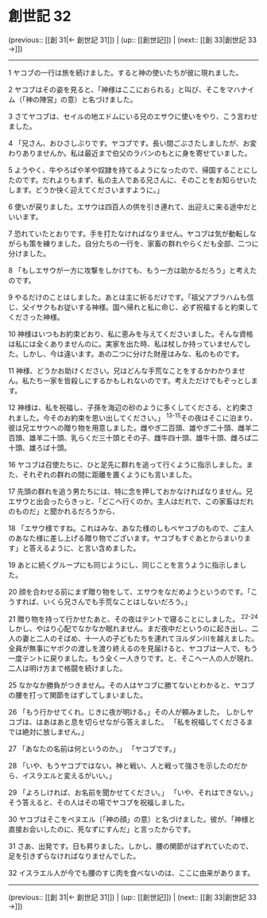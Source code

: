 # 創世記 32

(previous:: [[創 31|← 創世記 31]]) | (up:: [[創世記]]) | (next:: [[創 33|創世記 33 →]])

***




1 
ヤコブの一行は旅を続けました。すると神の使いたちが彼に現れました。 



2 
ヤコブはその姿を見ると、「神様はここにおられる」と叫び、そこをマハナイム（「神の陣営」の意）と名づけました。 



3 
さてヤコブは、セイルの地エドムにいる兄のエサウに使いをやり、こう言わせました。 



4 
「兄さん、おひさしぶりです。ヤコブです。長い間ごぶさたしましたが、お変わりありませんか。私は最近まで伯父のラバンのもとに身を寄せていました。 



5 
ようやく、牛やろばや羊や奴隷を持てるようになったので、帰国することにしたのです。だれよりもまず、私の主人である兄さんに、そのことをお知らせいたします。どうか快く迎えてくださいますように。」 



6 
使いが戻りました。エサウは四百人の供を引き連れて、出迎えに来る途中だといいます。 



7 
恐れていたとおりです。手を打たなければなりません。ヤコブは気が動転しながらも策を練りました。自分たちの一行を、家畜の群れやらくだも全部、二つに分けました。 



8 
「もしエサウが一方に攻撃をしかけても、もう一方は助かるだろう」と考えたのです。 



9 
やるだけのことはしました。あとは主に祈るだけです。「祖父アブラハムも信じ、父イサクもお従いする神様。国へ帰れと私に命じ、必ず祝福すると約束してくださった神様。 



10 
神様はいつもお約束どおり、私に恵みを与えてくださいました。そんな資格は私には全くありませんのに。実家を出た時、私は杖しか持っていませんでした。しかし、今は違います。あの二つに分けた財産はみな、私のものです。 



11 
神様、どうかお助けください。兄はどんな手荒なことをするかわかりません。私たち一家を皆殺しにするかもしれないのです。考えただけでもぞっとします。 



12 
神様は、私を祝福し、子孫を海辺の砂のように多くしてくださる、と約束されました。今そのお約束を思い出してください。」 <sup class="versenum">13-15</sup>その夜はそこに泊まり、彼は兄エサウへの贈り物を用意しました。雌やぎ二百頭、雄やぎ二十頭、雌羊二百頭、雄羊二十頭、乳らくだ三十頭とその子、雌牛四十頭、雄牛十頭、雌ろば二十頭、雄ろば十頭。 



16 
ヤコブは召使たちに、ひと足先に群れを追って行くように指示しました。また、それぞれの群れの間に距離を置くようにも言いました。 



17 
先頭の群れを追う男たちには、特に念を押しておかなければなりません。兄エサウと出会ったらきっと、「どこへ行くのか。主人はだれで、この家畜はだれのものだ」と聞かれるだろうから、 



18 
「エサウ様ですね。これはみな、あなた様のしもべヤコブのもので、ご主人のあなた様に差し上げる贈り物でございます。ヤコブもすぐあとからまいります」と答えるように、と言い含めました。 



19 
あとに続くグループにも同じようにし、同じことを言うように指示しました。 



20 
顔を合わせる前にまず贈り物をして、エサウをなだめようというのです。「こうすれば、いくら兄さんでも手荒なことはしないだろう。」 



21 
贈り物を持って行かせたあと、その夜はテントで寝ることにしました。 <sup class="versenum">22-24</sup>しかし、やはり心配でなかなか眠れません。まだ夜中だというのに起き出し、二人の妻と二人のそばめ、十一人の子どもたちを連れてヨルダン川を越えました。全員が無事にヤボクの渡しを渡り終えるのを見届けると、ヤコブは一人で、もう一度テントに戻りました。もう全く一人きりです。と、そこへ一人の人が現れ、二人は明け方まで格闘を続けました。 



25 
なかなか勝負がつきません。その人はヤコブに勝てないとわかると、ヤコブの腰を打って関節をはずしてしまいました。 



26 
「もう行かせてくれ。じきに夜が明ける。」その人が頼みました。 しかしヤコブは、はあはあと息を切らせながら答えました。 「私を祝福してくださるまでは絶対に放しません。」 



27 
「あなたの名前は何というのか。」 「ヤコブです。」 



28 
「いや、もうヤコブではない。神と戦い、人と戦って強さを示したのだから、イスラエルと変えるがいい。」 



29 
「よろしければ、お名前を聞かせてください。」 「いや、それはできない。」そう答えると、その人はその場でヤコブを祝福しました。 



30 
ヤコブはそこをペヌエル〔「神の顔」の意〕と名づけました。彼が、「神様と直接お会いしたのに、死なずにすんだ」と言ったからです。 



31 
さあ、出発です。日も昇りました。しかし、腰の関節がはずれていたので、足を引きずらなければなりませんでした。 



32 
イスラエル人が今でも腰のすじ肉を食べないのは、ここに由来があります。

***

(previous:: [[創 31|← 創世記 31]]) | (up:: [[創世記]]) | (next:: [[創 33|創世記 33 →]])

